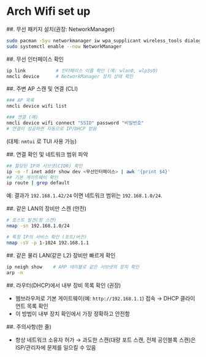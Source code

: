# Arch Wifi set up

##. 무선 패키지 설치(권장: NetworkManager)

```bash
sudo pacman -Syu networkmanager iw wpa_supplicant wireless_tools dialog
sudo systemctl enable --now NetworkManager
```

##. 무선 인터페이스 확인

```bash
ip link           # 인터페이스 이름 확인 (예: wlan0, wlp3s0)
nmcli device      # NetworkManager 장치 상태 확인
```

##. 주변 AP 스캔 및 연결 (CLI)

```bash
### AP 목록
nmcli device wifi list

### 연결 (예)
nmcli device wifi connect "SSID" password "비밀번호"
# 연결이 성공하면 자동으로 IP/DHCP 받음
```

(대체: `nmtui` 로 TUI 사용 가능)

##. 연결 확인 및 네트워크 범위 파악

```bash
## 할당된 IP와 서브넷(CIDR) 확인
ip -o -f inet addr show dev <무선인터페이스> | awk '{print $4}'
## 기본 게이트웨이 확인
ip route | grep default
```

예: 결과가 `192.168.1.42/24` 이면 네트워크 범위는 `192.168.1.0/24`.

##. 같은 LAN의 장비만 스캔 (안전)

```bash
# 호스트 발견(핑 스캔)
nmap -sn 192.168.1.0/24

# 특정 IP의 서비스 확인 (포트/버전)
nmap -sV -p 1-1024 192.168.1.1
```

##. 같은 물리 LAN(같은 L2) 장비만 빠르게 확인

```bash
ip neigh show    # ARP 테이블로 같은 서브넷의 장치 확인
arp -n
```

##. 라우터(DHCP)에서 내부 장비 목록 확인 (권장)

* 웹브라우저로 기본 게이트웨이(예: `http://192.168.1.1`) 접속 → DHCP 클라이언트 목록 확인
* 이 방법이 내부 장치 확인에서 가장 정확하고 안전함

##. 주의사항(한 줄)

* 항상 네트워크 소유자 허가 → 과도한 스캔(대량 포트 스캔, 전체 공인블록 스캔)은 ISP/관리자에 문제를 일으킬 수 있음
